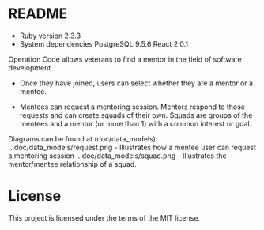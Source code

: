 # README

* Ruby version
    2.3.3
* System dependencies
    PostgreSQL 9.5.6
    React 2.0.1

Operation Code allows veterans to find a mentor in the field of software development.  


- Once they have joined, users can select whether they are a mentor or a mentee.

- Mentees can request a mentoring session. Mentors respond to those requests and can create squads of their own. Squads are groups of the mentees and a mentor (or more than 1) with a common interest or goal.

Diagrams can be found at (doc/data_models):
...doc/data_models/request.png - Illustrates how a mentee user can request a mentoring session
...doc/data_models/squad.png - Illustrates the mentor/mentee relationship of a squad.

# License
This project is licensed under the terms of the MIT license.
